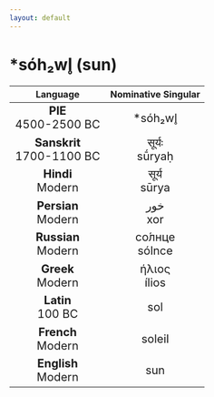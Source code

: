 ```yaml
---
layout: default
---
```

<!---
Text can be **bold**, _italic_, or ~~strikethrough~~.

[Link to another page](./another-page.html)

There should be whitespace between paragraphs.

There should be whitespace between paragraphs. We recommend including a README, or a file with information about your project.
-->

# \*sóh₂wl̥ (sun)

<style>
td {
  font-size: 20px
}
</style>

| Language | Nominative Singular |
|:-:|:-:|
| **PIE**<br>4500-2500 BC | \*sóh₂wl̥ |
| **Sanskrit**<br>1700-1100 BC  | सूर्यः<br>sū́ryaḥ |
| **Hindi**<br>Modern | सूर्य<br>sūrya |
| **Persian**<br>Modern | خور<br>xor |
| **Russian**<br>Modern | со́лнце<br>sólnce |
| **Greek**<br>Modern | ήλιος<br>ílios |
| **Latin**<br>100 BC | sol |
| **French**<br>Modern | soleil |
| **English**<br>Modern | sun |
